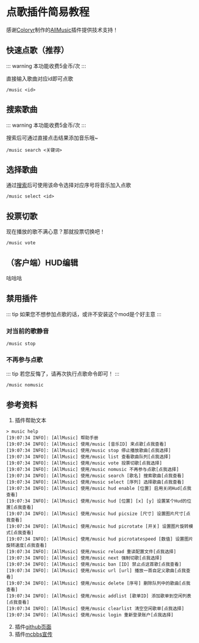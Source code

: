 # 点歌插件简易教程

感谢[Coloryr](https://github.com/Coloryr/)制作的[AllMusic](https://github.com/Coloryr/AllMusic_P)插件提供技术支持！

## 快速点歌（推荐）

::: warning
本功能收费5金币/次
:::

直接输入歌曲对应id即可点歌

```plain
/music <id>
```

## 搜索歌曲

::: warning
本功能收费5金币/次
:::

搜索后可通过直接点击结果添加音乐哦~

```plain
/music search <关键词>
```

## 选择歌曲

通过[搜索](#搜索歌曲)后可使用该命令选择对应序号将音乐加入点歌

```plain
/music select <id>
```

## 投票切歌

现在播放的歌不满心意？那就投票切换吧！

```
/music vote
```

## （客户端）HUD编辑

咕咕咕

## 禁用插件

::: tip
如果您不想参加点歌的话，或许不安装这个mod是个好主意
:::

### 对当前的歌静音

```plain
/music stop
```

### 不再参与点歌

::: tip
若您反悔了，请再次执行点歌命令即可！
:::

```plain
/music nomusic
```

## 参考资料

1. 插件帮助文本

```plain
> music help
[19:07:34 INFO]: [AllMusic] 帮助手册
[19:07:34 INFO]: [AllMusic] 使用/music [音乐ID] 来点歌[点我查看]
[19:07:34 INFO]: [AllMusic] 使用/music stop 停止播放歌曲[点我选择]
[19:07:34 INFO]: [AllMusic] 使用/music list 查看歌曲队列[点我选择]
[19:07:34 INFO]: [AllMusic] 使用/music vote 投票切歌[点我选择]
[19:07:34 INFO]: [AllMusic] 使用/music nomusic 不再参与点歌[点我选择]
[19:07:34 INFO]: [AllMusic] 使用/music search [歌名] 搜索歌曲[点我查看]
[19:07:34 INFO]: [AllMusic] 使用/music select [序列] 选择歌曲[点我查看]
[19:07:34 INFO]: [AllMusic] 使用/music hud enable [位置] 启用关闭Hud[点我查看]
[19:07:34 INFO]: [AllMusic] 使用/music hud [位置] [x] [y] 设置某个Hud的位置[点我查看]
[19:07:34 INFO]: [AllMusic] 使用/music hud picsize [尺寸] 设置图片尺寸[点我查看]
[19:07:34 INFO]: [AllMusic] 使用/music hud picrotate [开关] 设置图片旋转模式[点我查看]
[19:07:34 INFO]: [AllMusic] 使用/music hud picrotatespeed [数值] 设置图片旋转速度[点我查看]
[19:07:34 INFO]: [AllMusic] 使用/music reload 重读配置文件[点我选择]
[19:07:34 INFO]: [AllMusic] 使用/music next 强制切歌[点我选择]
[19:07:34 INFO]: [AllMusic] 使用/music ban [ID] 禁止点这首歌[点我查看]
[19:07:34 INFO]: [AllMusic] 使用/music url [url] 播放一首自定义歌曲[点我查看]
[19:07:34 INFO]: [AllMusic] 使用/music delete [序号] 删除队列中的歌曲[点我查看]
[19:07:34 INFO]: [AllMusic] 使用/music addlist [歌单ID] 添加歌单到空闲列表[点我查看]
[19:07:34 INFO]: [AllMusic] 使用/music clearlist 清空空闲歌单[点我选择]
[19:07:34 INFO]: [AllMusic] 使用/music login 重新登录账户[点我选择]
```

2. 插件[github页面](https://github.com/Coloryr/AllMusic_P)
3. 插件[mcbbs宣传](https://www.mcbbs.net/thread-972589-1-1.html)

